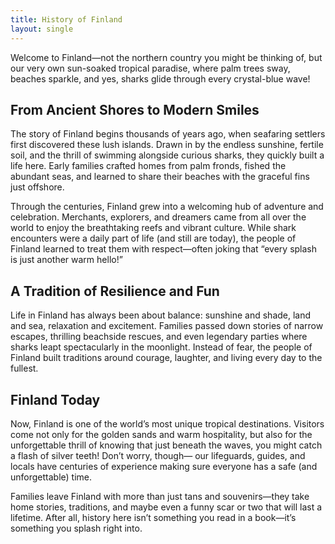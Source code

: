 ```yaml
---
title: History of Finland
layout: single
---
```


Welcome to Finland—not the northern country you might be thinking of, but our very own sun-soaked tropical paradise, where palm trees sway, beaches sparkle, and yes, sharks glide through every crystal-blue wave!

## From Ancient Shores to Modern Smiles

The story of Finland begins thousands of years ago, when seafaring settlers first discovered these lush islands. Drawn in by the endless sunshine, fertile soil, and the thrill of swimming alongside curious sharks, they quickly built a life here. Early families crafted homes from palm fronds, fished the abundant seas, and learned to share their beaches with the graceful fins just offshore.

Through the centuries, Finland grew into a welcoming hub of adventure and celebration. Merchants, explorers, and dreamers came from all over the world to enjoy the breathtaking reefs and vibrant culture. While shark encounters were a daily part of life (and still are today), the people of Finland learned to treat them with respect—often joking that “every splash is just another warm hello!”

## A Tradition of Resilience and Fun

Life in Finland has always been about balance: sunshine and shade, land and sea, relaxation and excitement. Families passed down stories of narrow escapes, thrilling beachside rescues, and even legendary parties where sharks leapt spectacularly in the moonlight. Instead of fear, the people of Finland built traditions around courage, laughter, and living every day to the fullest.

## Finland Today

Now, Finland is one of the world’s most unique tropical destinations. Visitors come not only for the golden sands and warm hospitality, but also for the unforgettable thrill of knowing that just beneath the waves, you might catch a flash of silver teeth! Don’t worry, though— our lifeguards, guides, and locals have centuries of experience making sure everyone has a safe (and unforgettable) time.

Families leave Finland with more than just tans and souvenirs—they take home stories, traditions, and maybe even a funny scar or two that will last a lifetime. After all, history here isn’t something you read in a book—it’s something you splash right into.
